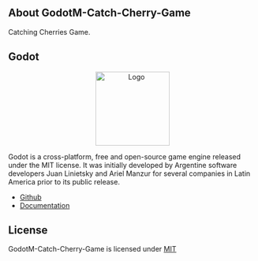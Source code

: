 ## About GodotM-Catch-Cherry-Game

Catching Cherries Game.

## Godot

<p align="center"><img src="https://i.imgur.com/dowa7Ts.png" width="150px" height="auto" alt="Logo"></a></p>

Godot is a cross-platform, free and open-source game engine released under the MIT license. It was initially developed by Argentine software developers Juan Linietsky and Ariel Manzur for several companies in Latin America prior to its public release.

* [Github](https://github.com/godotengine/godot)
* [Documentation](https://docs.godotengine.org/en/stable/index.html)

## License

GodotM-Catch-Cherry-Game is licensed under [MIT](https://choosealicense.com/licenses/mit/)
